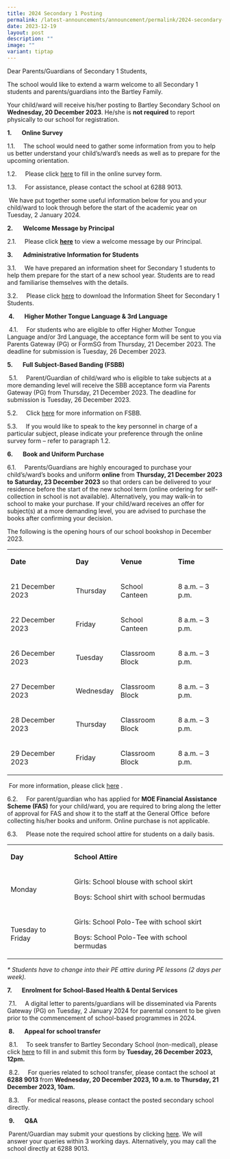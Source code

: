```yaml
---
title: 2024 Secondary 1 Posting
permalink: /latest-announcements/announcement/permalink/2024-secondary-1-posting/
date: 2023-12-19
layout: post
description: ""
image: ""
variant: tiptap
---
```

<p>Dear Parents/Guardians of Secondary 1 Students,</p><p>The school would like to extend a warm welcome to all Secondary 1 students and parents/guardians into the Bartley Family.</p><p>Your child/ward will receive his/her posting to Bartley Secondary School on <strong>Wednesday, 20 December 2023</strong>. He/she is <strong>not required</strong> to report physically to our school for registration.</p><p><strong>1.&nbsp;&nbsp;&nbsp;&nbsp;&nbsp;&nbsp; Online Survey</strong></p><p>1.1.&nbsp;&nbsp;&nbsp;&nbsp; The school would need to gather some information from you to help us better understand your child’s/ward’s needs as well as to prepare for the upcoming orientation.</p><p>1.2.&nbsp;&nbsp;&nbsp;&nbsp; Please click <a href="https://go.gov.sg/needsparent" rel="noopener noreferrer nofollow" target="_blank">here</a><strong> </strong>to fill in the online survey form.</p><p>1.3.&nbsp;&nbsp;&nbsp;&nbsp; For assistance, please contact the school at 6288 9013.</p><p>&nbsp;We have put together some useful information below for you and your child/ward to look through before the start of the academic year on Tuesday, 2 January 2024.</p><p><strong>2.&nbsp;&nbsp;&nbsp;&nbsp;&nbsp;&nbsp; Welcome Message by Principal</strong></p><p>2.1.&nbsp;&nbsp;&nbsp;&nbsp; Please click <strong><u>here</u></strong> to view a welcome message by our Principal.</p><p><strong>3.&nbsp;&nbsp;&nbsp;&nbsp;&nbsp;&nbsp; Administrative Information for Students</strong></p><p>3.1.&nbsp;&nbsp;&nbsp;&nbsp; We have prepared an information sheet for Secondary 1 students to help them prepare for the start of a new school year. Students are to read and familiarise themselves with the details.</p><p>3.2.&nbsp;&nbsp;&nbsp;&nbsp; Please click <a href="/files/2024_Secondary_1_Information_Sheet.pdf" rel="noopener noreferrer nofollow" target="_blank">here</a> to download the Information Sheet for Secondary 1 Students.</p><p><strong>&nbsp;4.&nbsp;&nbsp;&nbsp;&nbsp;&nbsp;&nbsp; Higher Mother Tongue Language &amp; 3rd Language</strong></p><p>&nbsp;4.1.&nbsp;&nbsp;&nbsp;&nbsp; For students who are eligible to offer Higher Mother Tongue Language and/or 3rd Language, the acceptance form will be sent to you via Parents Gateway (PG) or FormSG from Thursday, 21 December 2023. The deadline for submission is Tuesday, 26 December 2023.</p><p><strong>5.&nbsp;&nbsp;&nbsp;&nbsp;&nbsp;&nbsp; Full Subject-Based Banding (FSBB)</strong></p><p>&nbsp;5.1.&nbsp;&nbsp;&nbsp;&nbsp; Parent/Guardian of child/ward who is eligible to take subjects at a more demanding level will receive the SBB acceptance form via Parents Gateway (PG) from Thursday, 21 December 2023. The deadline for submission is Tuesday, 26 December 2023.</p><p>5.2.&nbsp;&nbsp;&nbsp;&nbsp; Click <a href="https://www.moe.gov.sg/microsites/psle-fsbb/full-subject-based-banding/main.html" rel="noopener noreferrer nofollow" target="_blank">here</a> for more information on FSBB.</p><p>5.3.&nbsp;&nbsp;&nbsp;&nbsp; If you would like to speak to the key personnel in charge of a particular subject, please indicate your preference through the online survey form – refer to paragraph 1.2.</p><p><strong>6.&nbsp;&nbsp;&nbsp;&nbsp;&nbsp;&nbsp; Book and Uniform Purchase</strong></p><p>6.1.&nbsp;&nbsp;&nbsp;&nbsp; Parents/Guardians are highly encouraged to purchase your child’s/ward’s books and uniform <strong>online</strong> from <strong>Thursday, 21 December 2023 to</strong> <strong>Saturday, 23 December 2023</strong> so that orders can be delivered to your residence before the start of the new school term (online ordering for self-collection in school is not available). Alternatively, you may walk-in to school to make your purchase. If your child/ward receives an offer for subject(s) at a more demanding level, you are advised to purchase the books after confirming your decision.</p><p>The following is the opening hours of our school bookshop in December 2023.&nbsp;</p><table><tbody><tr><td rowspan="1" colspan="1"><p><strong>Date</strong></p></td><td rowspan="1" colspan="1"><p><strong>Day</strong></p></td><td rowspan="1" colspan="1"><p><strong>Venue</strong></p></td><td rowspan="1" colspan="1"><p><strong>Time</strong></p></td></tr><tr><td rowspan="1" colspan="1"><p>21 December 2023</p></td><td rowspan="1" colspan="1"><p>Thursday</p></td><td rowspan="1" colspan="1"><p>School Canteen</p></td><td rowspan="1" colspan="1"><p>8 a.m. – 3 p.m.</p></td></tr><tr><td rowspan="1" colspan="1"><p>22 December 2023</p></td><td rowspan="1" colspan="1"><p>Friday</p></td><td rowspan="1" colspan="1"><p>School Canteen</p></td><td rowspan="1" colspan="1"><p>8 a.m. – 3 p.m.</p></td></tr><tr><td rowspan="1" colspan="1"><p>26 December 2023</p></td><td rowspan="1" colspan="1"><p>Tuesday</p></td><td rowspan="1" colspan="1"><p>Classroom Block</p></td><td rowspan="1" colspan="1"><p>8 a.m. – 3 p.m.</p></td></tr><tr><td rowspan="1" colspan="1"><p>27 December 2023</p></td><td rowspan="1" colspan="1"><p>Wednesday</p></td><td rowspan="1" colspan="1"><p>Classroom Block</p></td><td rowspan="1" colspan="1"><p>8 a.m. – 3 p.m.</p></td></tr><tr><td rowspan="1" colspan="1"><p>28 December 2023</p></td><td rowspan="1" colspan="1"><p>Thursday</p></td><td rowspan="1" colspan="1"><p>Classroom Block</p></td><td rowspan="1" colspan="1"><p>8 a.m. – 3 p.m.</p></td></tr><tr><td rowspan="1" colspan="1"><p>29 December 2023</p></td><td rowspan="1" colspan="1"><p>Friday</p></td><td rowspan="1" colspan="1"><p>Classroom Block</p></td><td rowspan="1" colspan="1"><p>8 a.m. – 3 p.m.</p></td></tr></tbody></table><p>&nbsp;For more information, please click <a href="https://www.bartleysec.moe.edu.sg/information/parents/purchase-of-books-n-school-uniform/" rel="noopener noreferrer nofollow" target="_blank">here</a> .</p><p>6.2.&nbsp;&nbsp;&nbsp;&nbsp; For parent/guardian who has applied for <strong>MOE Financial Assistance Scheme (FAS)</strong> for your child/ward, you are required to bring along the letter of approval for FAS and show it to the staff at the General Office &nbsp;before collecting his/her books and uniform. Online purchase is not applicable.</p><p>6.3.&nbsp;&nbsp;&nbsp;&nbsp; Please note the required school attire for students on a daily basis.&nbsp;</p><table><tbody><tr><td rowspan="1" colspan="1"><p><strong>Day</strong></p></td><td rowspan="1" colspan="1"><p><strong>School Attire</strong></p></td></tr><tr><td rowspan="1" colspan="1"><p>Monday</p></td><td rowspan="1" colspan="1"><p>Girls: School blouse with school skirt</p><p>Boys: School shirt with school bermudas</p></td></tr><tr><td rowspan="1" colspan="1"><p>Tuesday to Friday</p></td><td rowspan="1" colspan="1"><p>Girls: School Polo-Tee with school skirt</p><p>Boys: School Polo-Tee with school bermudas</p></td></tr></tbody></table><p><em>* Students have to change into their PE attire during PE lessons (2 days per week).</em></p><p><strong>7.&nbsp;&nbsp;&nbsp;&nbsp;&nbsp;&nbsp; Enrolment for School-Based Health &amp; Dental Services</strong></p><p><strong>&nbsp;</strong>7.1.&nbsp;&nbsp;&nbsp;&nbsp; A digital letter to parents/guardians will be disseminated via Parents Gateway (PG) on Tuesday, 2 January 2024 for parental consent to be given prior to the commencement of school-based programmes in 2024.</p><p><strong>&nbsp;8.&nbsp;&nbsp;&nbsp;&nbsp;&nbsp;&nbsp; Appeal for school transfer</strong></p><p>&nbsp;8.1.&nbsp;&nbsp;&nbsp;&nbsp; To seek transfer to Bartley Secondary School (non-medical), please click <a href="https://go.gov.sg/nonmedical23" rel="noopener noreferrer nofollow" target="_blank">here</a> to fill in and submit this form by <strong>Tuesday, 26 December 2023, 12pm.</strong></p><p>&nbsp;8.2.&nbsp;&nbsp;&nbsp;&nbsp; For queries related to school transfer, please contact the school at <strong>6288 9013 </strong>from <strong>Wednesday, 20 December 2023, 10 a.m. to Thursday, 21 December 2023, 10am.</strong></p><p><strong>&nbsp;</strong>8.3.&nbsp;&nbsp;&nbsp;&nbsp; For medical reasons, please contact the posted secondary school directly.</p><p>&nbsp;<strong>9.&nbsp;&nbsp;&nbsp;&nbsp;&nbsp;&nbsp; Q&amp;A</strong></p><p><strong>&nbsp;</strong>Parent/Guardian may submit your questions by clicking <a href="https://go.gov.sg/regqn23" rel="noopener noreferrer nofollow" target="_blank">here</a>. We will answer your queries within 3 working days. Alternatively, you may call the school directly at 6288 9013.</p><p></p>